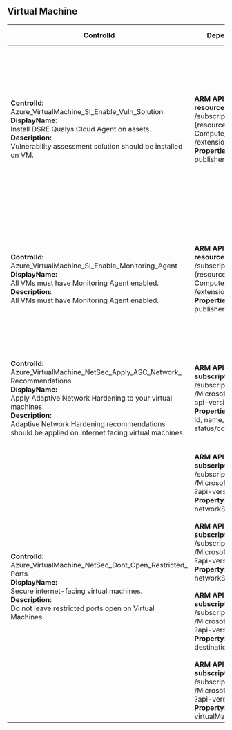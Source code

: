 ## Virtual Machine

| ControlId | Dependent Azure API(s) and Properties | Control spec-let |
|-----------|---------------------------------------|------------------|
| <b>ControlId:</b><br>Azure_VirtualMachine_SI_Enable_Vuln_Solution<br><b>DisplayName:</b><br>Install DSRE Qualys Cloud Agent on assets.<br><b>Description:</b><br>Vulnerability assessment solution should be installed on VM. | <b>ARM API to list Virtual Machine Extensions at <br>resource level:</b><br>/subscriptions/{subscriptionId}/resourceGroups/<br>{resourceGroupName}/providers/Microsoft.<br>Compute/virtualMachines/{vmName}<br>/extensions?api-version=2019-07-01<br><b>Properties:</b><br>publisher, type<br>| <b>Passed: </b><br>Required vulnerability assessment solution is present in VM.<br><b>Failed: </b><br>Required vulnerability assessment solution is not present in VM.<br><b>NotApplicable: </b><br>VM instance is part of AKS or ADB cluster.<br><b>Not Scanned: </b><br>VM OS type is null or empty. |
| <b>ControlId:</b><br>Azure_VirtualMachine_SI_Enable_Monitoring_Agent<br><b>DisplayName:</b><br>All VMs must have Monitoring Agent enabled.<br><b>Description:</b><br>All VMs must have Monitoring Agent enabled. | <b>ARM API to list Virtual Machine Extensions at <br>resource level:</b><br>/subscriptions/{subscriptionId}/resourceGroups/<br>{resourceGroupName}/providers/Microsoft.<br>Compute/virtualMachines/{vmName}<br>/extensions?api-version=2019-07-01<br><b>Properties:</b><br>publisher, type| <b>Passed: </b><br>All required extensions are present in VM<br><b>Failed: </b><br>One or more required extensions are missing in VM.<br><b>NotApplicable: </b><br>VM is part of ADB cluster.<br><b>Not Scanned: </b><br>VM OS type is null or empty. |
| <b>ControlId:</b><br>Azure_VirtualMachine_NetSec_Apply_ASC_Network_<br>Recommendations<br><b>DisplayName:</b><br>Apply Adaptive Network Hardening to your virtual machines.<br><b>Description:</b><br>Adaptive Network Hardening recommendations <br>should be applied on internet facing virtual machines. | <b>ARM API to list security assessments at <br>subscription level:</b><br>/subscriptions/{subscriptionId}/providers<br>/Microsoft.Security/assessments?<br>api-version=2020-01-01<br><b>Properties:</b><br>id, name, resourceDetails/Id, displayName, status/code, status, additionalData | <b>Passed: </b><br>ASC assessment found with Healthy status code.<br><b>Failed: </b><br>ASC assessment found with Unhealthy status code.|
| <b>ControlId:</b><br>Azure_VirtualMachine_NetSec_Dont_Open_Restricted_<br>Ports<br><b>DisplayName:</b><br>Secure internet-facing virtual machines.<br><b>Description:</b><br>Do not leave restricted ports open on Virtual Machines. | <b>ARM API to list Network Interfaces at <br>subscription level:</b><br>/subscriptions/{subscriptionId}/providers<br>/Microsoft.Network/networkInterfaces<br>?api-version=2019-04-01<br><b>Property:</b><br>networkSecurityGroup/id<br><br><b>ARM API to list Virtual Networks at <br>subscription level:</b><br>/subscriptions/{subscriptionId}/providers<br>/Microsoft.Network/virtualNetworks<br>?api-version=2019-11-01<br><b>Property:</b><br>networkSecurityGroup/id<br><br><b>ARM API to list Network Security Groups at <br>subscription level:</b><br>/subscriptions/{subscriptionId}/providers<br>/Microsoft.Network/networkSecurityGroups<br>?api-version=2019-04-01<br><b>Property:</b><br>destinationPortRange<br><br><b>ARM API to list JIT network access policies at <br>subscription level:</b><br>/subscriptions/{subscriptionId}/providers<br>/Microsoft.Security/jitNetworkAccessPolicies<br>?api-version=2020-01-01<br><b>Property:</b><br>virtualMachines/ports| <b>Passed: </b><br>NSG is configured and no inbound port is open or NSG is configured and no restricted ports are open<br><b>Failed: </b><br>No NSG is configured on VM or NSG is configured but restricted ports are open.<br><b>NotApplicable: </b><br>VM instance is part of ADB cluster.|

